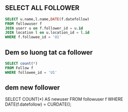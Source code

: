 ## SELECT ALL FOLLOWER
```sql
SELECT u.name,l.name,DATE(f.datefollow)
FROM followuser f
JOIN userr u on f.follower_id = u.id
JOIN location l on u.location_id = l.id
WHERE f.followee_id = 'U1'

```
## Dem so luong tat ca follower
```sql
SELECT count(*) 
FROM Follow f 
WHERE followee_id = 'U1'
```

## dem new follower
SELECT COUNT(*) AS newuser
FROM followuser f
WHERE DATE(f.datefollow) = CURDATE();